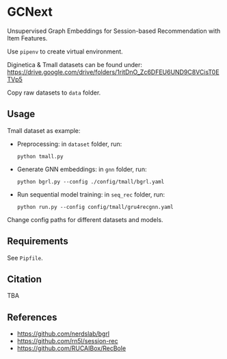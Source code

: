 # GCNext

Unsupervised Graph Embeddings for Session-based Recommendation with Item Features.

Use `pipenv` to create virtual environment. 

Diginetica & Tmall datasets can be found under: https://drive.google.com/drive/folders/1ritDnO_Zc6DFEU6UND9C8VCisT0ETVp5

Copy raw datasets to `data` folder. 

## Usage
Tmall dataset as example:
- Preprocessing: in `dataset` folder, run:
    ```
    python tmall.py
    ```

- Generate GNN embeddings: in `gnn` folder, run:
    ```
    python bgrl.py --config ./config/tmall/bgrl.yaml 
    ```
- Run sequential model training: in `seq_rec` folder, run:
    ```
    python run.py --config config/tmall/gru4recgnn.yaml
    ```

Change config paths for different datasets and models.

## Requirements
See `Pipfile`.

## Citation
TBA

## References
- https://github.com/nerdslab/bgrl
- https://github.com/rn5l/session-rec
- https://github.com/RUCAIBox/RecBole

